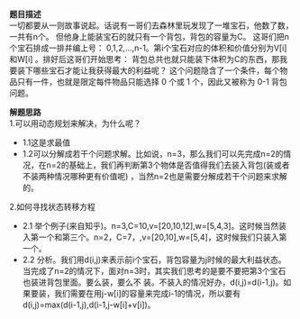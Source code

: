 **题目描述**  
一切都要从一则故事说起。话说有一哥们去森林里玩发现了一堆宝石，他数了数，一共有n个。 但他身上能装宝石的就只有一个背包，背包的容量为C。
这哥们把n个宝石排成一排并编上号： 0,1,2,…,n-1。第i个宝石对应的体积和价值分别为V[i]和W[i] 。排好后这哥们开始思考： 背包总共也就只能装下体积为C的东西，那我要装下哪些宝石才能让我获得最大的利益呢？
这个问题隐含了一个条件，每个物品只有一件，也就是限定每件物品只能选择 0 个或 1 个，因此又被称为 0-1 背包问题。

**解题思路**  
1.可以用动态规划来解决，为什么呢？
* 1.1这是求最值
* 1.2可以分解成若干个问题求解。比如说，n=3，那么我们可以先完成n=2的情况，在n=2的基础上，我们再判断第3个物体是否值得我们去装入背包(装或者不装两种情况哪种更有价值呢)
  ，当然n=2也是需要分解成若干个问题来求解的。
  
2.如何寻找状态转移方程  
* 2.1 举个例子(来自知乎)。n=3,C=10,v=[20,10,12],w=[5,4,3]。这时候当然装入第一个和第三个。n=2，C=7，,v=[20,10],w=[5,4]，这时候我们只装入第一个。
* 2.2 分析。我们用d(i,j)来表示前i个宝石，背包容量为j时候的最大利益状态。当完成了n=2的情况下，面对n=3时，其实我们思考的是要不要把第3个宝石也装进背包里面。要么装，要么不
装。不装入的情况好办，d(i,j)=d(i-1,j)。如果要装，我们需要在用j-w[i]的容量来完成i-1的情况，所以要有d(i,j)=max(d(i-1,j),d(i-1,j-w[i]+v[i])。
